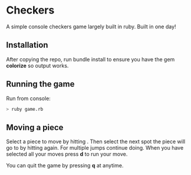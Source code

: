 Checkers
========

A simple console checkers game largely built in ruby. Built in one day!

## Installation

After copying the repo, run bundle install to ensure you have the gem **colorize**
so output works.

## Running the game
Run from console:

```bash
> ruby game.rb
```

## Moving a piece
Select a piece to move by hitting  **<ENTER>**. Then select the next spot
the piece will go to by hitting  **<ENTER>** again. For multiple jumps continue
doing. When you have selected all your moves press **d** to run your move.

You can quit the game by pressing **q** at anytime.
